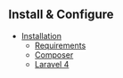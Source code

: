 ## Install & Configure

- [Installation]({url}/installation)
	- [Requirements](#requirements)
	- [Composer]({url}/installation/composer)
	- [Laravel 4]({url}/installation/laravel-4)
